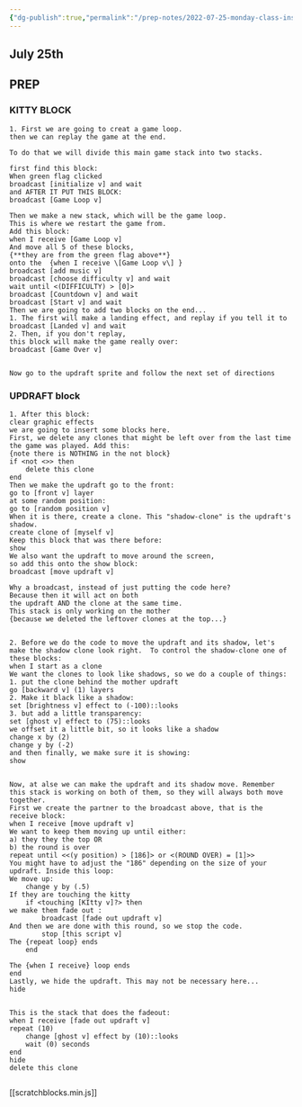 ```yaml
---
{"dg-publish":true,"permalink":"/prep-notes/2022-07-25-monday-class-instructions/","dgHomeLink":true,"dgPassFrontmatter":false}
---
```




<style>

div.scratchblocks text.sb3-label {
    color: blue;
    fill: blue;
    /* font-family: sans-serif; */
    font-size: 11pt;
    font-weight: bolder;
}


div.scratchblocks path.sb3-obsolete {
    fill: bisque;
    stroke: transparent;
}


div.scratchblocks path.sb3-obsolete ~ text.sb3-label {
    color: black;
    fill: black;
    font-family: "Times New Roman", serif;
    font-size: 12pt;
}



:is(.markdown-preview-view,.markdown-rendered) div.blocks  pre {
    background-color: bisque; 
}

</style>


## July 25th

## PREP

### KITTY BLOCK

<div class="blocks">

```
1. First we are going to creat a game loop. 
then we can replay the game at the end. 

To do that we will divide this main game stack into two stacks. 

first find this block:
When green flag clicked
broadcast [initialize v] and wait
and AFTER IT PUT THIS BLOCK:
broadcast [Game Loop v]

Then we make a new stack, which will be the game loop. 
This is where we restart the game from. 
Add this block:
when I receive [Game Loop v]
And move all 5 of these blocks, 
{**they are from the green flag above**} 
onto the  {when I receive \[Game Loop v\] } 
broadcast [add music v]
broadcast [choose difficulty v] and wait
wait until <(DIFFICULTY) > [0]>
broadcast [Countdown v] and wait
broadcast [Start v] and wait
Then we are going to add two blocks on the end...
1. The first will make a landing effect, and replay if you tell it to
broadcast [Landed v] and wait
2. Then, if you don't replay,
this block will make the game really over:
broadcast [Game Over v]


Now go to the updraft sprite and follow the next set of directions

```

### UPDRAFT block


```
1. After this block:
clear graphic effects
we are going to insert some blocks here. 
First, we delete any clones that might be left over from the last time the game was played. Add this: 
{note there is NOTHING in the not block}
if <not <>> then
    delete this clone
end
Then we make the updraft go to the front:
go to [front v] layer
at some random position: 
go to [random position v]
When it is there, create a clone. This "shadow-clone" is the updraft's shadow.
create clone of [myself v]
Keep this block that was there before:
show
We also want the updraft to move around the screen, 
so add this onto the show block:
broadcast [move updraft v] 

Why a broadcast, instead of just putting the code here?
Because then it will act on both 
the updraft AND the clone at the same time. 
This stack is only working on the mother 
{because we deleted the leftover clones at the top...}


2. Before we do the code to move the updraft and its shadow, let's make the shadow clone look right.  To control the shadow-clone one of these blocks: 
when I start as a clone
We want the clones to look like shadows, so we do a couple of things:
1. put the clone behind the mother updraft
go [backward v] (1) layers
2. Make it black like a shadow:
set [brightness v] effect to (-100)::looks
3. but add a little transparency:
set [ghost v] effect to (75)::looks
we offset it a little bit, so it looks like a shadow
change x by (2)
change y by (-2)
and then finally, we make sure it is showing:
show


Now, at alse we can make the updraft and its shadow move. Remember this stack is working on both of them, so they will always both move together.
First we create the partner to the broadcast above, that is the receive block:
when I receive [move updraft v]
We want to keep them moving up until either:
a) they they the top OR
b) the round is over
repeat until <<(y position) > [186]> or <(ROUND OVER) = [1]>>
You might have to adjust the "186" depending on the size of your updraft. Inside this loop:
We move up:
    change y by (.5)
If they are touching the kitty
    if <touching [KItty v]?> then
we make them fade out :
        broadcast [fade out updraft v]
And then we are done with this round, so we stop the code.
        stop [this script v]
The {repeat loop} ends
    end

The {when I receive} loop ends
end
Lastly, we hide the updraft. This may not be necessary here...
hide


This is the stack that does the fadeout:
when I receive [fade out updraft v]
repeat (10)
    change [ghost v] effect by (10)::looks
    wait (0) seconds
end
hide
delete this clone


```

</div>

[[scratchblocks.min.js]]
